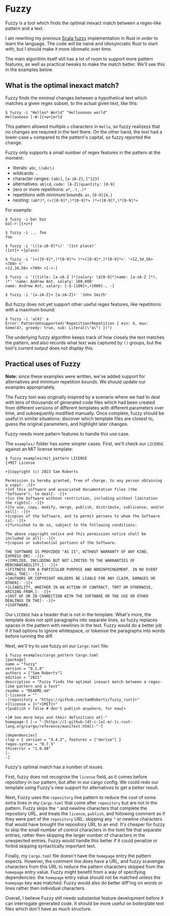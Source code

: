 Fuzzy
=====

Fuzzy is a tool which finds the optimal inexact match between a regex-like
pattern and a text.

I am rewriting my previous [Scala fuzzy] implementation in Rust in order to
learn the language. The code will be naive and idiosyncratic Rust to start
with, but I should make it more idiomatic over time.

The main algorithm itself still has a lot of room to support more pattern
features, as well as practical tweaks to make the match better. We'll see this
in the examples below.

What is the optimal inexact match?
----------------------------------

Fuzzy finds the minimal changes between a hypothetical text which matches a
given regex subset, to the actual given text, like this:

```
$ fuzzy -i "Helloo* World" "Helloooooo world"
Helloooooo [-W-]{+w+}orld
```

This pattern allowed multiple `o` characters in `Hello`, so fuzzy realizezs
that no changes are required in the text there. On the other hand, the text had
a lower-case `w` compared to the pattern's capital, so fuzzy reported the
change.

Fuzzy only supports a small number of regex features in the pattern at the
moment:

- literals: `abc`, `\(abc\)`
- wildcards: `.`
- character ranges: `[abc]`, `[a-zA-Z]`, `[^123]`
- alternatives: `ab|cd`, `code: [A-Z]|quantity: [0-9]`
- zero or more repetitions: `a*`, `.(,.)*`
- repetitions with minimum bounds: `a+`, `[0-9]{4,}`
- nesting: `(ab*)*`, `(<([0-9]*,)*[0-9]*> )*<([0-9]*,)*[0-9]*>`

For example:

```
$ fuzzy -i bar baz
ba[-r-]{+z+}

$ fuzzy -i ... foo
foo

$ fuzzy -i '\([a-z0-9]*\)' '(1st place)'
(1st{+ +}place)

$ fuzzy -i '(<([0-9]*,)*[0-9]*> )*<([0-9]*,)*[0-9]*>' '<12,34,56> <789> <'
<12,34,56> <789> <[->-]

$ fuzzy -i '((title: [a-zA-Z ]*|salary: \$[0-9]*|name: [a-zA-Z ]*), )*' 'name: Andrew Ant, salary: 100,000'
name: Andrew Ant, salary: [-$-]100{+,+}000[-, -]

$ fuzzy -i '[a-zA-Z]+ [a-zA-Z]+' 'John Smith'
```

But fuzzy does not yet support other useful regex features, like repetitions with a maximum bound:

```
$ fuzzy -i 'a{4}' a
Error: PatternUnsupported("Repetition(Repetition { min: 4, max: Some(4), greedy: true, sub: Literal(\"a\") })")
```

The underlying fuzzy algorithm keeps track of how closely the text matches the
pattern, and also records what text was captured by `()` groups, but the tool's
current output does not display this.

Practical uses of Fuzzy
-----------------------
**Note:** since these examples were written, we've added support for alternatives and
minimum repetition bounds. We should update our examples appropriately.

The Fuzzy tool was originally inspired by a scenario where we had to deal with
tens of thousands of generated code files which had been created from different
versions of different templates with different parameters over time, and
subsequently modified manually. Once complete, fuzzy should be useful in
similar situations: discover which template files are closest to, guess the
original parameters, and highlight later changes.

Fuzzy needs more pattern features to handle this use case.

The `examples/` folder has some simpler cases. First, we'll check our `LICENSE`
against an MIT license template:

```
$ fuzzy examples/mit_pattern LICENSE
{+MIT License

+}Copyright (c) 2023 Sam Roberts

Permission is hereby granted, free of charge, to any person obtaining a copy[- -]{+
+}of this software and associated documentation files (the "Software"), to deal[- -]{+
+}in the Software without restriction, including without limitation the rights[- -]{+
+}to use, copy, modify, merge, publish, distribute, sublicense, and/or sell[- -]{+
+}copies of the Software, and to permit persons to whom the Software is[- -]{+
+}furnished to do so, subject to the following conditions:

The above copyright notice and this permission notice shall be included in all[- -]{+
+}copies or substantial portions of the Software.

THE SOFTWARE IS PROVIDED "AS IS", WITHOUT WARRANTY OF ANY KIND, EXPRESS OR[- -]{+
+}IMPLIED, INCLUDING BUT NOT LIMITED TO THE WARRANTIES OF MERCHANTABILITY,[- -]{+
+}FITNESS FOR A PARTICULAR PURPOSE AND NONINFRINGEMENT. IN NO EVENT SHALL THE[- -]{+
+}AUTHORS OR COPYRIGHT HOLDERS BE LIABLE FOR ANY CLAIM, DAMAGES OR OTHER[- -]{+
+}LIABILITY, WHETHER IN AN ACTION OF CONTRACT, TORT OR OTHERWISE, ARISING FROM,[- -]{+
+}OUT OF OR IN CONNECTION WITH THE SOFTWARE OR THE USE OR OTHER DEALINGS IN THE[- -]{+
+}SOFTWARE.
```

Our `LICENSE` has a header that is not in the template. What's more, the
template does not split paragraphs into separate lines, so fuzzy replaces
spaces in the pattern with newlines in the text. Fuzzy would do a better job if
it had options to ignore whitespace, or tokenise the paragraphs into words
before running the diff.

Next, we'll try to use fuzzy on our `Cargo.toml` file:

```
$ fuzzy examples/cargo_pattern Cargo.toml
[package]
name = "fuzzy"
version = "0.1.0"
authors = ["Sam Roberts"]
edition = "2021"
description = "Fuzzy finds the optimal inexact match between a regex-like pattern and a text"
readme = "README.md"
[-license = ""
-]repository = "https://github.com/SamRoberts/fuzzy_rust{+"
+}license = {+"+}MIT{+"
+}publish = false # don't publish anywhere, for now{+

+}# See more keys and their definitions at[-"
homepage-] [-= "-]https://[-github-]d[-c-]o[-m/-]c.rust-lang.org/cargo/reference/manifest.html[-"-]

[dependencies]
clap = { version = "4.4.3", features = ["derive"] }
regex-syntax = "0.7.5"
thiserror = "1.0.48"
[-
-]
```

Fuzzy's optimal match has a number of issues.

First, fuzzy does not recognise the `license` field, as it comes before
repository in our pattern, but after in our cargo config. We could redo our
template using Fuzzy's new support for alternatives to get a better result.

Next, Fuzzy uses the `repository` line pattern to reduce the cost of some extra
lines in my `Cargo.toml` that come after `repository` but are not in the
pattern. Fuzzy skips the `"` and newline characters that complete the
repository URL, and treats the `license`, `publish`, and following comment as
if they were part of the `repository` URL: skipping any `"` or newline
characters that would have brought the repository URL to an end. It's cheaper
for fuzzy to skip the small number of control characters in the toml file that
separate entries, rather then skipping the larger number of characters in the
unexpected entries. Fuzzy would handle this better if it could penalize or
forbid skipping syntactically important text.

Finally, my `Cargo.toml` file doesn't have the `homepage` entry the pattern
expects. However, the comment line does have a URL, and fuzzy scavenges
characters from this URL to reduce the pattern characters skipped from the
`homepage` entry value. Fuzzy might benefit from a way of specifying
dependencies: the `homepage` entry value should not be matched unless the
`homepage` key was matched. Fuzzy would also do better diff'ing on words or
lines rather then individual characters.

Overall, I believe Fuzzy still needs substantial feature development before it
can interrogate generated code. It should be more useful on boilerplate text
files which don't have as much structure.

[Scala fuzzy]: https://github.com/SamRoberts/fuzzy/
